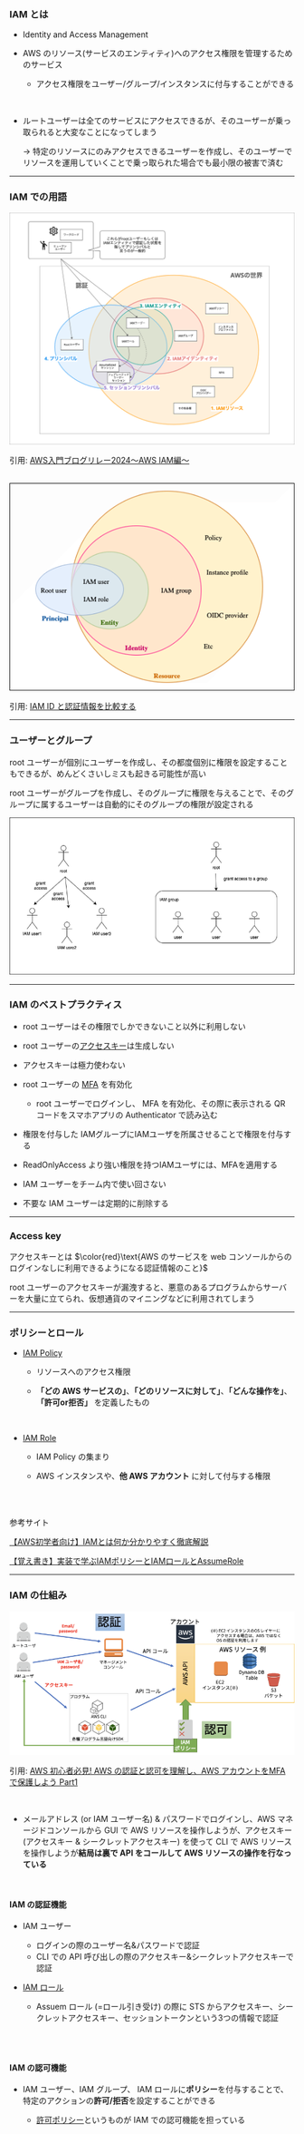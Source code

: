 ### IAM とは

- Identity and Access Management

- AWS のリソース(サービスのエンティティ)へのアクセス権限を管理するためのサービス

    - アクセス権限をユーザー/グループ/インスタンスに付与することができる

<br>

- ルートユーザーは全てのサービスにアクセスできるが、そのユーザーが乗っ取られると大変なことになってしまう

    -> 特定のリソースにのみアクセスできるユーザーを作成し、そのユーザーでリソースを運用していくことで乗っ取られた場合でも最小限の被害で済む

---

### IAM での用語

<img src="./img/IAM-Term_1.webp" />

引用: [AWS入門ブログリレー2024〜AWS IAM編〜](https://dev.classmethod.jp/articles/introduction-2024-aws-iam/#toc-aws-iam-1)

<br>

<img src="./img/IAM-Term_2.png" />

引用: [IAM ID と認証情報を比較する](https://docs.aws.amazon.com/ja_jp/IAM/latest/UserGuide/introduction_identity-management.html)

---

### ユーザーとグループ

root ユーザーが個別にユーザーを作成し、その都度個別に権限を設定することもできるが、めんどくさいしミスも起きる可能性が高い

root ユーザーがグループを作成し、そのグループに権限を与えることで、そのグループに属するユーザーは自動的にそのグループの権限が設定される

<img src="./img/IMA-group.png" />

---

### IAM のベストプラクティス

- root ユーザーはその権限でしかできないこと以外に利用しない

- root ユーザーの[アクセスキー](#access-key)は生成しない

- アクセスキーは極力使わない

- root ユーザーの [MFA](./Terminology.md) を有効化
    - root ユーザーでログインし、 MFA を有効化、その際に表示される QR コードをスマホアプリの Authenticator で読み込む

- 権限を付与した IAMグループにIAMユーザを所属させることで権限を付与する

- ReadOnlyAccess より強い権限を持つIAMユーザには、MFAを適用する

- IAM ユーザーをチーム内で使い回さない

- 不要な IAM ユーザーは定期的に削除する

---
<div id="access-key"></div>

### Access key

アクセスキーとは $\color{red}\text{AWS のサービスを web コンソールからのログインなしに利用できるようになる認証情報のこと}$

root ユーザーのアクセスキーが漏洩すると、悪意のあるプログラムからサーバーを大量に立てられ、仮想通貨のマイニングなどに利用されてしまう

---

### ポリシーとロール

- [IAM Policy](./IAM_Policy.md)
    - リソースへのアクセス権限

    - **「どの AWS サービスの」**、**「どのリソースに対して」**、**「どんな操作を」**、**「許可or拒否」** を定義したもの 

<br>

- [IAM Role](./IAM_Role.md)
    - IAM Policy の集まり

    - AWS インスタンスや、**他 AWS アカウント** に対して付与する権限

<br>
<br>

参考サイト

[【AWS初学者向け】IAMとは何か分かりやすく徹底解説](https://academ-aid.com/qualif/aws/iam)

[【覚え書き】実装で学ぶIAMポリシーとIAMロールとAssumeRole](https://zenn.dev/fusic/articles/1538897dd8f092#iamナントカってなんだっけ？)

---

### IAM の仕組み

<img src="./img/IAM-Mechanism_1.png" />

引用: [AWS 初心者必見! AWS の認証と認可を理解し、AWS アカウントをMFA で保護しよう Part1](https://blog.nijot.com/aws/protecting-your-aws-account-with-mfa-part1/)

<br>

- メールアドレス (or IAM ユーザー名) & パスワードでログインし、AWS マネージドコンソールから GUI で AWS リソースを操作しようが、アクセスキー (アクセスキー & シークレットアクセスキー) を使って CLI で AWS リソースを操作しようが**結局は裏で API をコールして AWS リソースの操作を行なっている**

<br>

#### IAM の認証機能

- IAM ユーザー
    - ログインの際のユーザー名&パスワードで認証
    - CLI での API 呼び出しの際のアクセスキー&シークレットアクセスキーで認証

- [IAM ロール](./IAM_Role.md)
    - Assuem ロール (=ロール引き受け) の際に STS からアクセスキー、シークレットアクセスキー、セッショントークンという3つの情報で認証

<br>
<br>

#### IAM の認可機能

- IAM ユーザー、IAM グループ、 IAM ロールに**ポリシー**を付与することで、特定のアクションの**許可/拒否**を設定することができる

    - [許可ポリシー](./IAM_Policy.md#許可ポリシーと信頼ポリシー)というものが IAM での認可機能を担っている